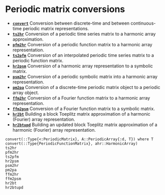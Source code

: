 # Periodic matrix conversions

* **[`convert`](@ref)**   Conversion between discrete-time and between continuous-time periodic matrix representations.
* **[`ts2hr`](@ref)**   Conversion of  a periodic time series matrix to a harmonic array approximation.
* **[`pfm2hr`](@ref)**  Conversion of  a periodic function matrix to a harmonic array representation. 
* **[`ts2pfm`](@ref)**  Conversion of  an interpolated periodic time series matrix to a periodic function matrix.
* **[`hr2psm`](@ref)**  Conversion of  a harmonic array representation to a symbolic matrix.
* **[`psm2hr`](@ref)**  Conversion of  a periodic symbolic matrix into a harmonic array representation.
* **[`pm2pa`](@ref)**   Conversion of  a discrete-time periodic matrix object to a periodic array object.
* **[`ffm2hr`](@ref)**  Conversion of  a Fourier function matrix to a harmonic array representation. 
* **[`ffm2psm`](@ref)**  Conversion of a Fourier function matrix to a symbolic matrix. 
* **[`hr2bt`](@ref)**   Building a block Toeplitz matrix approximation of a harmonic (Fourier) array representation. 
* **[`hr2btupd`](@ref)**  Building an updated block Toeplitz matrix approximation of a harmonic (Fourier) array representation. 


```@docs
convert(::Type{<:PeriodicMatrix}, A::PeriodicArray{:d, T}) where T
convert(::Type{PeriodicFunctionMatrix}, ahr::HarmonicArray)
ts2hr
pfm2hr
ts2pfm
hr2psm
psm2hr
pm2pa
ffm2hr
ffm2psm
hr2bt
hr2btupd
```
